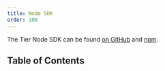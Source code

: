 ```yaml
---
title: Node SDK
order: 100
---
```


The Tier Node SDK can be found [on
GitHub](https://github.com/tierdev/node-sdk) and
[npm](http://npm.im/@tier.run/sdk).

## Table of Contents

<!--include
https://raw.githubusercontent.com/tierdev/node-sdk/main/README.md
-->
